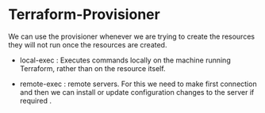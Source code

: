# Terraform-Provisioner

We can use the provisioner whenever we are trying to create the resources they will not run once the resources are created.

* local-exec : Executes commands locally on the machine running Terraform, rather than on the resource itself.

* remote-exec : remote servers. For this we need to make first connection and then we can install or update configuration changes to the server if required .
